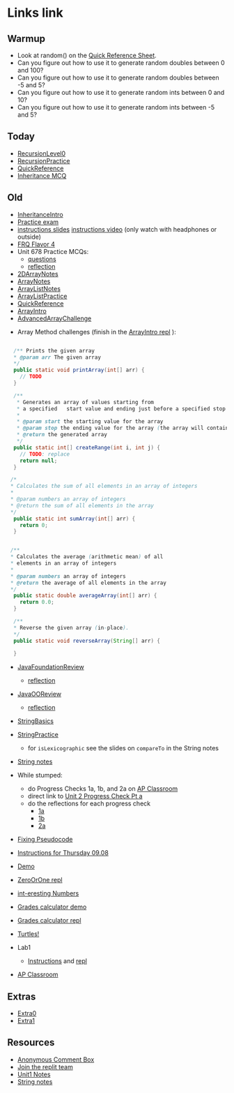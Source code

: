 # Links link
## Warmup
* Look at random() on the [Quick Reference Sheet](https://apstudents.collegeboard.org/ap/pdf/ap-computer-science-a-java-quick-reference_0.pdf).
* Can you figure out how to use it to generate random doubles between 0 and 100?
* Can you figure out how to use it to generate random doubles between -5 and 5?
* Can you figure out how to use it to generate random ints between 0 and 10?
* Can you figure out how to use it to generate random ints between -5 and 5?

## Today
* [RecursionLevel0](https://apclassroom.collegeboard.org/8/assessments/assignments/50586095/)
* [RecursionPractice](https://replit.com/team/APCSA-Block8-2223/RecursionPractice)
* [QuickReference](https://apstudents.collegeboard.org/ap/pdf/ap-computer-science-a-java-quick-reference_0.pdf)
* [Inheritance MCQ](https://apclassroom.collegeboard.org/8/assessments/assignments/50398953/)


## Old
* [InheritanceIntro](https://replit.com/team/APCSA-Block8-2223/InheritanceIntro)
* [Practice exam](https://apclassroom.collegeboard.org/8/assessments/assignments/50208670/)
* [instructions slides](https://drive.google.com/file/d/1Edd1vNTu5618dnuxFrxamDST9dEe3bxs/view?usp=share_link) [instructions video](https://www.loom.com/share/ffe0f6b142214ee88bdfb7424126ab8c) (only watch with headphones or outside)
* [FRQ Flavor 4](https://runestone.academy/ns/books/published/VAPCSA23/Unit8-2DArray/grayImageA.html)
* Unit 678 Practice MCQs:
  - [questions](https://apclassroom.collegeboard.org/8/assessments/assignments/49941252/)
  - [reflection](https://replit.com/team/APCSA-Block8-2223/Unit678Reflection)
* [2DArrayNotes](files/notes/Java-2DArrays.pdf)
* [ArrayNotes](files/notes/Java-Arrays.pdf)
* [ArrayListNotes](files/notes/Java-ArrayList.pdf)
* [ArrayListPractice](https://replit.com/team/APCSA-Block8-2223/ArrayListIntro)
* [QuickReference](https://apstudents.collegeboard.org/ap/pdf/ap-computer-science-a-java-quick-reference_0.pdf)
* [ArrayIntro](https://replit.com/team/APCSA-Block8-2223/ArrayIntro)
* [AdvancedArrayChallenge](files/AdvancedArrayChallenge.md)
<!-- * Alternatively, you could work on a side project! If you don't have a side project yet, get one! -->
<!-- * [Hailstone FRQ](files/hailstone.pdf) -->
* Array Method challenges (finish in the [ArrayIntro repl](https://replit.com/team/APCSA-Block8-2223/ArrayIntro) ):
```java

  /** Prints the given array
  * @param arr The given array
  */
  public static void printArray(int[] arr) {
    // TODO
  }

  /**
   * Generates an array of values starting from
   * a specified   start value and ending just before a specified stop value.
   *
   * @param start the starting value for the array
   * @param stop the ending value for the array (the array will contain all values from start up to, but not including, stop)
   * @return the generated array
   */
  public static int[] createRange(int i, int j) {
    // TODO: replace
    return null;
  }

 /*
 * Calculates the sum of all elements in an array of integers
 *
 * @param numbers an array of integers
 * @return the sum of all elements in the array
 */
  public static int sumArray(int[] arr) {
    return 0;
  }


 /**
 * Calculates the average (arithmetic mean) of all 
 * elements in an array of integers
 *
 * @param numbers an array of integers
 * @return the average of all elements in the array
 */
  public static double averageArray(int[] arr) {
    return 0.0;
  }

  /**
  * Reverse the given array (in-place).
  */
  public static void reverseArray(String[] arr) {
    
  }
  ```
* [JavaFoundationReview](https://apclassroom.collegeboard.org/8/assessments/assignments/48961677/)
    - [reflection](https://replit.com/team/APCSA-Block8-2223/FoundationReviewReflection)
* [JavaOOReview](https://apclassroom.collegeboard.org/8/assessments/assignments/48961777/)
    - [reflection](https://replit.com/team/APCSA-Block8-2223/OOReviewReflection)

* [StringBasics](https://replit.com/team/APCSA-Block8-2223/StringBasics)
* [StringPractice](https://replit.com/team/APCSA-Block8-2223/StringPracticeGroup)
    * for `isLexicographic` see the slides on `compareTo` in the String notes
* [String notes](files/stringBasics.pdf)
* While stumped:
    * do Progress Checks 1a, 1b, and 2a on [AP Classroom](https://www.apclassroom.collegeboard.org)
    * direct link to [Unit 2 Progress Check Pt a](https://apclassroom.collegeboard.org/8/assessments/assignments/48094398/) 
    * do the reflections for each progress check
        - [1a](https://replit.com/team/APCSA-Block8-2223/Unit1A-Progress-Check)
        - [1b](https://replit.com/team/APCSA-Block8-2223/Unit1B-Progress-Check)
        - [2a](https://replit.com/team/APCSA-Block8-2223/Unit2A-Progress-Check)


* [Fixing Pseudocode](https://replit.com/team/APCSA-Block8-2223/FixingPseudocode)
* [Instructions for Thursday 09.08](https://docs.google.com/document/d/1_h0v_cgrjOu1TpCQQ7m7R4vpybqe2okUgwcpVGH8YdQ/edit?usp=sharing)
* [Demo](https://replit.com/@mrDonoghue/ZooDemoJ)
* [ZeroOrOne repl](https://replit.com/team/APCSA-Block8-2223/ZeroOrOne)
* [int-eresting Numbers](https://replit.com/team/APCSA-Block8-2223/int-eresting-Numbers)
* [Grades calculator demo](https://replit.com/@mrDonoghue/GradesDemoJ)
* [Grades calculator repl](https://replit.com/team/APCSA-Block8-2223/GradeCalculator)
* [Turtles!](https://replit.com/team/APCSA-Block8-2223/Turtles)
* Lab1
    * [Instructions](files/labs/lab1.md) and [repl](https://replit.com/team/APCSA-Block8-2223/Lab1Bibliophile)
* [AP Classroom](https://www.apclassroom.collegeboard.org)

## Extras
* [Extra0](https://replit.com/team/APCSA-Block8-2223/Extra0)
* [Extra1](https://replit.com/team/APCSA-Block8-2223/Extra1)
## Resources
* [Anonymous Comment Box](https://forms.gle/NGGE7UAr6ZFP4KWs6)
* [Join the replit team](https://replit.com/teams/join/zzepkxrthlgsbzxjcpyalzouuwlczedr-APCSA-Block8-2223)
* [Unit1 Notes](https://drive.google.com/file/d/1OURaS812sPyaqV1LmvPY3AftyBiaWebt/view?usp=sharing)
* [String notes](files/stringBasics.pdf)
